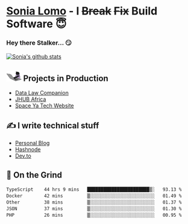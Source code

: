 # [Sonia Lomo](https://sonylomo.github.io/) - I ~~Break~~ ~~Fix~~ Build Software 😇
### Hey there Stalker... 😏 

<a href="https://github.com/sonylomo/github-readme-stats">
  <img align="center" src="https://media.giphy.com/media/lU05nFSW6Y2A/giphy.gif" alt="Sonia's github stats" />
</a>

## <img src="assets/devcat.gif" width="40"> Projects in Production
- [Data Law Companion](https://datalawcompanion.org/)
- [JHUB Africa](https://jhubafrica.com/)
- [Space Ya Tech Website](https://www.spaceyatech.com/)

## ✍️ I write technical stuff
- [Personal Blog](https://sonylomo-github-io.vercel.app/blog)
- [Hashnode](https://sonylomo.hashnode.dev/)
- [Dev.to](https://dev.to/sonylomo)

## 🤡 On the Grind
<!--START_SECTION:waka-->

```txt
TypeScript    44 hrs 9 mins   ███████████████████████▒░   93.13 %
Docker        42 mins         ▒░░░░░░░░░░░░░░░░░░░░░░░░   01.49 %
Other         38 mins         ▒░░░░░░░░░░░░░░░░░░░░░░░░   01.37 %
JSON          37 mins         ▒░░░░░░░░░░░░░░░░░░░░░░░░   01.30 %
PHP           26 mins         ▒░░░░░░░░░░░░░░░░░░░░░░░░   00.95 %
```

<!--END_SECTION:waka-->
